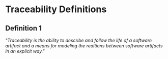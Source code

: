 # Traceability Definitions

## Definition 1
*"Traceability is the ability to describe and follow the life of a software artifact and a means for modeling the realtions between software artifacts in an explicit way."*
